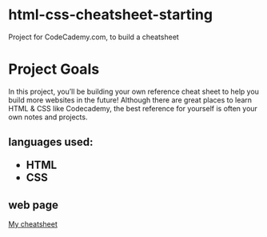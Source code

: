 # html-css-cheatsheet-starting

<p>Project for CodeCademy.com, to build a cheatsheet</p>
<h1>Project Goals</h1>
<p>In this project, you’ll be building your own reference cheat sheet to help you build more websites in the future! Although there are great places to learn HTML & CSS like Codecademy, the best reference for yourself is often your own notes and projects.</p>

<h2>languages used:</p>
<ul>
  <li>HTML</li>
  <li>CSS</li>
</ul>

<h2>web page</h2>
<a href="https://samar-al.github.io/html-css-cheatsheet-starting/">My cheatsheet</a>
